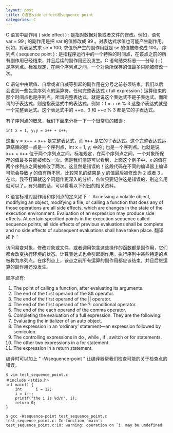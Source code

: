 ```yaml
---
layout: post
title: C语言side effect和sequence point
categories: C
---
```


  C 语言中副作用 ( side effect ) : 是指对数据对象或者文件的修改。例如，语句 var = 99 ; 的副作用是把 var 的值修改成 99 。对表达式求值也可能产生副作用，例如，对表达式求 se = 100;
求值所产生的副作用就是 se 的值被修改成 100。
  序列点 ( sequence point ) : 是指程序运行中的一个特殊的时间点，在该点之前的所有副作用已经结束，并且后续的副作用还没发生。C 语句结束标志——分号 ( ; ) 是序列点。标准规定，在两个序列点之间，一个对象所保存的值最多只能被修改一次。

<!--more-->

  C 语句中由赋值、自增或者自减等引起的副作用在分号之前必须结束。我们以后会说到一些包含序列点的运算符。任何完整表达式 ( full expression ) 运算结束的那个时间点也是序列点。所谓完整表达式，就是说这个表达式不是子表达式。而所谓的子表达式，则是指表达式中的表达式。例如：f = ++e % 3 这整个表达式就是一个完整表达式。这个表达式中的 ++e、3 和 ++e % 3 都是它的子表达式。

有了序列点的概念，我们下面来分析一下一个很常见的错误 :

    int x = 1, y;y = x++ + x++;

这里 y = x++ + x++ 是完整表达式，而 x++ 是它的子表达式。这个完整表达式运算结束的那一点是一个序列点，int x = 1, y; 中的 ; 也是一个序列点。也就是说 x++ + x++ 位于两个序列点之间。标准规定，在两个序列点之间，一个对象所保存的值最多只能被修改一次。但是我们清楚可以看到，上面这个例子中，x 的值在两个序列点之间被修改了两次。这显然是错误的！这段代码在不同的编译器上编译可能会导致 y 的值有所不同。比较常见的结果是 y 的值最后被修改为 2 或者 3 。在此，我不打算就这个问题作更深入的分析，各位只要记住这是错误的，别这么用就可以了。有兴趣的话，可以看看以下列出的相关资料。

C 语言标准对副作用和序列点的定义如下：
Accessing a volatile object, modifying an object, modifying a file, or calling a function that does any of those operations are all side effects, which are changes in the state of the execution environment. Evaluation of an expression may produce side effects. At certain specified points in the execution sequence called sequence points, all side effects of previous evaluations shall be complete and no side effects of subsequent evaluations shall have taken place.
翻译如下：

访问易变对象，修改对象或文件，或者调用包含这些操作的函数都是副作用，它们都会改变执行环境的状态。计算表达式也会引起副作用。执行序列中某些特定的点被称为序列点。在序列点上，该点之前所有运算的副作用都应该结束，并且后继运算的副作用还没发生。

顺序点有:

1. The point of calling a function, after evaluating its arguments.
2. The end of the first operand of the && operator.
3. The end of the first operand of the || operator.
4. The end of the first operand of the ?: conditional operator.
5. The end of the each operand of the comma operator.
6. Completing the evaluation of a full expression. They are the following:
7. Evaluating the initializer of an auto object.
8. The expression in an ‘ordinary’ statement—an expression followed by semicolon.
9. The controlling expressions in do , while , if , switch or for statements.
10. The other two expressions in a for statement.
11. The expression in a return statement.

编译时可以加上 " -Wsequence-point " 让编译器帮我们检查可能的关于检查点的错误。

    $ vim test_sequence_point.c 
    ＃include <stdio.h> 
    int main() {
        int      i = 12;
        i = i--;
        printf("the i is %d/n", i);
        return 0;   
    }

    $ gcc -Wsequence-point test_sequence_point.c
    test_sequence_point.c: In function `main':  
    test_sequence_point.c:10: warning: operation on `i' may be undefined

